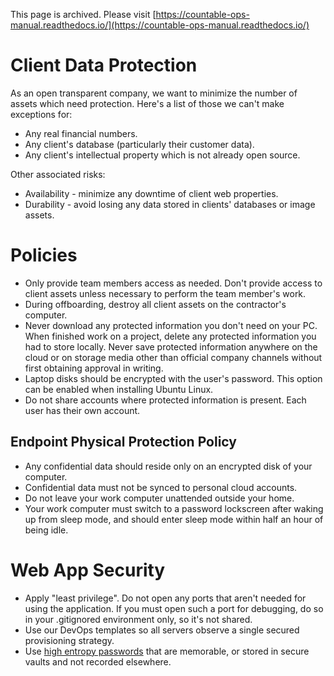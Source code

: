 This page is archived. Please visit [https://countable-ops-manual.readthedocs.io/](https://countable-ops-manual.readthedocs.io/)

# Client Data Protection

As an open transparent company, we want to minimize the number of assets which need protection. Here's a list of those we can't make exceptions for:

  * Any real financial numbers.
  * Any client's database (particularly their customer data).
  * Any client's intellectual property which is not already open source.

Other associated risks:

  * Availability - minimize any downtime of client web properties.
  * Durability - avoid losing any data stored in clients' databases or image assets.

# Policies

  * Only provide team members access as needed. Don't provide access to client assets unless necessary to perform the team member's work.
  * During offboarding, destroy all client assets on the contractor's computer.
  * Never download any protected information you don't need on your PC. When finished work on a project, delete any protected information you had to store locally. Never save protected information anywhere on the cloud or on storage media other than official company channels without first obtaining approval in writing.
  * Laptop disks should be encrypted with the user's password. This option can be enabled when installing Ubuntu Linux.
  * Do not share accounts where protected information is present. Each user has their own account.

## Endpoint Physical Protection Policy
  * Any confidential data should reside only on an encrypted disk of your computer.
  * Confidential data must not be synced to personal cloud accounts.
  * Do not leave your work computer unattended outside your home.
  * Your work computer must switch to a password lockscreen after waking up from sleep mode, and should enter sleep mode within half an hour of being idle.

# Web App Security
  * Apply "least privilege". Do not open any ports that aren't needed for using the application. If you must open such a port for debugging, do so in your .gitignored environment only, so it's not shared.
  * Use our DevOps templates so all servers observe a single secured provisioning strategy.
  * Use [high entropy passwords](https://preshing.com/20110811/xkcd-password-generator/) that are memorable, or stored in secure vaults and not recorded elsewhere.
